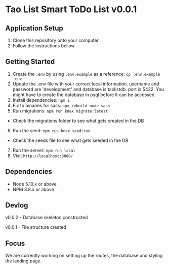# Tao List Smart ToDo List v0.0.1

## Application Setup

1. Clone this repository onto your computer
2. Follow the instructions bellow

## Getting Started

1. Create the `.env` by using `.env.example` as a reference: `cp .env.example .env`
2. Update the .env file with your correct local information. username and password are 'development' and database is taolistdb. port is 5432. You might have to create the database in psql before it can be accessed.
3. Install dependencies: `npm i`
4. Fix to binaries for sass: `npm rebuild node-sass`
5. Run migrations: `npm run knex migrate:latest`
  - Check the migrations folder to see what gets created in the DB
6. Run the seed: `npm run knex seed:run`
  - Check the seeds file to see what gets seeded in the DB
7. Run the server: `npm run local`
8. Visit `http://localhost:8080/`

## Dependencies

- Node 5.10.x or above
- NPM 3.8.x or above

## Devlog

v0.0.2 - Database skeleton constructed

v0.0.1 - File structure created

## Focus

We are currently working on setting up the routes, the database and styling the landing page.
